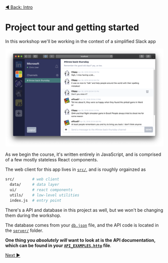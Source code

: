 [◀ Back: Intro](00-intro.md)

# Project tour and getting started

In this workshop we'll be working in the context of a simplified Slack app

![project screenshot](./img/project_screenshot.png)

As we begin the course, it's written entirely in JavaScript, and is comprised of a few mostly stateless React components.

The web client for this app lives in [`src/`](../src/), and is roughly orgainzed as

```bash
src/        # web client
  data/     # data layer
  ui/       # react components
  utils/    # low-level utilities
  index.js  # entry point
```

There's a API and database in this project as well, but we won't be changing them during the workshop.

The database comes from your [`db.json`](../db.json) file, and the API code is located in the [`server/`](../server/) folder.

**One thing you _absolutely will_ want to look at is the API documentation, which can be found in your [`API_EXAMPLES.http`](API_EXAMPLES.http) file**.

<p align=right>

[Next ▶](02-intro.md)

</p>
